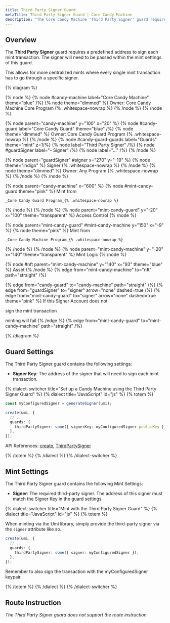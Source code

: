 ```yaml
---
title: Third Party Signer Guard
metaTitle: Third Party Signer Guard | Core Candy Machine
description: "The Core Candy Machine 'Third Party Signer' guard requires a predefined address to sign each mint transaction or the transaction will fail."
---
```


## Overview

The **Third Party Signer** guard requires a predefined address to sign each mint transaction. The signer will need to be passed within the mint settings of this guard.

This allows for more centralized mints where every single mint transaction has to go through a specific signer.

{% diagram  %}

{% node %}
{% node #candy-machine label="Core Candy Machine" theme="blue" /%}
{% node theme="dimmed" %}
Owner: Core Candy Machine Core Program {% .whitespace-nowrap %}
{% /node %}
{% /node %}

{% node parent="candy-machine" y="100" x="20" %}
{% node #candy-guard label="Core Candy Guard" theme="blue" /%}
{% node theme="dimmed" %}
Owner: Core Candy Guard Program {% .whitespace-nowrap %}
{% /node %}
{% node #candy-guard-guards label="Guards" theme="mint" z=1/%}
{% node label="Third Party Signer" /%}
{% node #guardSigner label="- Signer" /%}
{% node label="..." /%}
{% /node %}

{% node parent="guardSigner" #signer x="270" y="-19" %}
{% node  theme="indigo" %}
Signer {% .whitespace-nowrap %}
{% /node %}
{% node theme="dimmed" %}
Owner: Any Program {% .whitespace-nowrap %}
{% /node %}
{% /node %}

{% node parent="candy-machine" x="600" %}
  {% node #mint-candy-guard theme="pink" %}
    Mint from

    _Core Candy Guard Program_{% .whitespace-nowrap %}
  {% /node %}
{% /node %}
{% node parent="mint-candy-guard" y="-20" x="100" theme="transparent" %}
  Access Control
{% /node %}

{% node parent="mint-candy-guard" #mint-candy-machine y="150" x="-9" %}
  {% node theme="pink" %}
    Mint from 
    
    _Core Candy Machine Program_{% .whitespace-nowrap %}
  {% /node %}
{% /node %}
{% node parent="mint-candy-machine" y="-20" x="140" theme="transparent" %}
  Mint Logic
{% /node %}

{% node #nft parent="mint-candy-machine" y="140" x="93" theme="blue" %}
  Asset
{% /node %}
{% edge from="mint-candy-machine" to="nft" path="straight" /%}

{% edge from="candy-guard" to="candy-machine" path="straight" /%}
{% edge from="guardSigner" to="signer" arrow="none" dashed=true /%}
{% edge from="mint-candy-guard" to="signer" arrow="none" dashed=true  theme="pink" %}
If this Signer Account does not

sign the mint transaction

minting will fail
{% /edge %}
{% edge from="mint-candy-guard" to="mint-candy-machine" path="straight" /%}

{% /diagram %}
## Guard Settings

The Third Party Signer guard contains the following settings:

- **Signer Key**: The address of the signer that will need to sign each mint transaction.

{% dialect-switcher title="Set up a Candy Machine using the Third Party Signer Guard" %}
{% dialect title="JavaScript" id="js" %}
{% totem %}

```ts
const myConfiguredSigner = generateSigner(umi);

create(umi, {
  // ...
  guards: {
    thirdPartySigner: some({ signerKey: myConfiguredSigner.publicKey }),
  },
});
```

API References: [create](https://mpl-core-candy-machine.typedoc.metaplex.com/functions/create.html), [ThirdPartySigner](https://mpl-core-candy-machine.typedoc.metaplex.com/types/ThirdPartySigner.html)

{% /totem %}
{% /dialect %}
{% /dialect-switcher %}

## Mint Settings

The Third Party Signer guard contains the following Mint Settings:

- **Signer**: The required third-party signer. The address of this signer must match the Signer Key in the guard settings.

{% dialect-switcher title="Mint with the Third Party Signer Guard" %}
{% dialect title="JavaScript" id="js" %}
{% totem %}

When minting via the Umi library, simply provide the third-party signer via the `signer` attribute like so.

```ts
create(umi, {
  // ...
  guards: {
    thirdPartySigner: some({ signer: myConfiguredSigner }),
  },
});
```

Remember to also sign the transaction with the myConfiguredSigner keypair. 

{% /totem %}
{% /dialect %}
{% /dialect-switcher %}

## Route Instruction

_The Third Party Signer guard does not support the route instruction._
